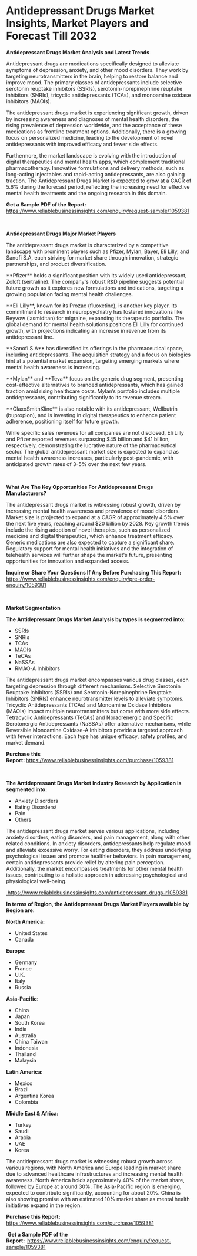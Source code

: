 <p><h1>Antidepressant Drugs Market Insights, Market Players and Forecast Till 2032</h1></p><p><strong>Antidepressant Drugs Market Analysis and Latest Trends</strong></p>
<p><p>Antidepressant drugs are medications specifically designed to alleviate symptoms of depression, anxiety, and other mood disorders. They work by targeting neurotransmitters in the brain, helping to restore balance and improve mood. The primary classes of antidepressants include selective serotonin reuptake inhibitors (SSRIs), serotonin-norepinephrine reuptake inhibitors (SNRIs), tricyclic antidepressants (TCAs), and monoamine oxidase inhibitors (MAOIs).</p><p>The antidepressant drugs market is experiencing significant growth, driven by increasing awareness and diagnoses of mental health disorders, the rising prevalence of depression worldwide, and the acceptance of these medications as frontline treatment options. Additionally, there is a growing focus on personalized medicine, leading to the development of novel antidepressants with improved efficacy and fewer side effects.</p><p>Furthermore, the market landscape is evolving with the introduction of digital therapeutics and mental health apps, which complement traditional pharmacotherapy. Innovative formulations and delivery methods, such as long-acting injectables and rapid-acting antidepressants, are also gaining traction. The Antidepressant Drugs Market is expected to grow at a CAGR of 5.6% during the forecast period, reflecting the increasing need for effective mental health treatments and the ongoing research in this domain.</p></p>
<p><strong>Get a Sample PDF of the Report:&nbsp;</strong> <a href="https://www.reliablebusinessinsights.com/enquiry/request-sample/1059381?utm_campaign=3683&utm_medium=2&utm_source=Github&utm_content=ia&utm_term=19042025&utm_id=antidepressant-drugs">https://www.reliablebusinessinsights.com/enquiry/request-sample/1059381</a></p>
<p>&nbsp;</p>
<p><strong>Antidepressant Drugs Major Market Players</strong></p>
<p><p>The antidepressant drugs market is characterized by a competitive landscape with prominent players such as Pfizer, Mylan, Bayer, Eli Lilly, and Sanofi S.A, each striving for market share through innovation, strategic partnerships, and product diversification.</p><p>**Pfizer** holds a significant position with its widely used antidepressant, Zoloft (sertraline). The company's robust R&D pipeline suggests potential future growth as it explores new formulations and indications, targeting a growing population facing mental health challenges.</p><p>**Eli Lilly**, known for its Prozac (fluoxetine), is another key player. Its commitment to research in neuropsychiatry has fostered innovations like Reyvow (lasmiditan) for migraine, expanding its therapeutic portfolio. The global demand for mental health solutions positions Eli Lilly for continued growth, with projections indicating an increase in revenue from its antidepressant line.</p><p>**Sanofi S.A** has diversified its offerings in the pharmaceutical space, including antidepressants. The acquisition strategy and a focus on biologics hint at a potential market expansion, targeting emerging markets where mental health awareness is increasing. </p><p>**Mylan** and **Teva** focus on the generic drug segment, presenting cost-effective alternatives to branded antidepressants, which has gained traction amid rising healthcare costs. Mylan’s portfolio includes multiple antidepressants, contributing significantly to its revenue stream. </p><p>**GlaxoSmithKline** is also notable with its antidepressant, Wellbutrin (bupropion), and is investing in digital therapeutics to enhance patient adherence, positioning itself for future growth. </p><p>While specific sales revenues for all companies are not disclosed, Eli Lilly and Pfizer reported revenues surpassing $45 billion and $41 billion, respectively, demonstrating the lucrative nature of the pharmaceutical sector. The global antidepressant market size is expected to expand as mental health awareness increases, particularly post-pandemic, with anticipated growth rates of 3-5% over the next few years.</p></p>
<p>&nbsp;</p>
<p><strong>What Are The Key Opportunities For Antidepressant Drugs Manufacturers?</strong></p>
<p><p>The antidepressant drugs market is witnessing robust growth, driven by increasing mental health awareness and prevalence of mood disorders. Market size is projected to expand at a CAGR of approximately 4.5% over the next five years, reaching around $20 billion by 2028. Key growth trends include the rising adoption of novel therapies, such as personalized medicine and digital therapeutics, which enhance treatment efficacy. Generic medications are also expected to capture a significant share. Regulatory support for mental health initiatives and the integration of telehealth services will further shape the market's future, presenting opportunities for innovation and expanded access.</p></p>
<p><strong>Inquire or Share Your Questions If Any Before Purchasing This Report:</strong> <a href="https://www.reliablebusinessinsights.com/enquiry/pre-order-enquiry/1059381?utm_campaign=3683&utm_medium=2&utm_source=Github&utm_content=ia&utm_term=19042025&utm_id=antidepressant-drugs">https://www.reliablebusinessinsights.com/enquiry/pre-order-enquiry/1059381</a></p>
<p>&nbsp;</p>
<p><strong>Market Segmentation</strong></p>
<p><strong>The Antidepressant Drugs Market Analysis by types is segmented into:</strong></p>
<p><ul><li>SSRIs</li><li>SNRIs</li><li>TCAs</li><li>MAOIs</li><li>TeCAs</li><li>NaSSAs</li><li>RMAO-A Inhibitors</li></ul></p>
<p><p>The antidepressant drugs market encompasses various drug classes, each targeting depression through different mechanisms. Selective Serotonin Reuptake Inhibitors (SSRIs) and Serotonin-Norepinephrine Reuptake Inhibitors (SNRIs) enhance neurotransmitter levels to alleviate symptoms. Tricyclic Antidepressants (TCAs) and Monoamine Oxidase Inhibitors (MAOIs) impact multiple neurotransmitters but come with more side effects. Tetracyclic Antidepressants (TeCAs) and Noradrenergic and Specific Serotonergic Antidepressants (NaSSAs) offer alternative mechanisms, while Reversible Monoamine Oxidase-A Inhibitors provide a targeted approach with fewer interactions. Each type has unique efficacy, safety profiles, and market demand.</p></p>
<p><strong>Purchase this Report:&nbsp;</strong><a href="https://www.reliablebusinessinsights.com/purchase/1059381?utm_campaign=3683&utm_medium=2&utm_source=Github&utm_content=ia&utm_term=19042025&utm_id=antidepressant-drugs">https://www.reliablebusinessinsights.com/purchase/1059381</a></p>
<p>&nbsp;</p>
<p><strong>The Antidepressant Drugs Market Industry Research by Application is segmented into:</strong></p>
<p><ul><li>Anxiety Disorders</li><li>Eating Disorders\</li><li>Pain</li><li>Others</li></ul></p>
<p><p>The antidepressant drugs market serves various applications, including anxiety disorders, eating disorders, and pain management, along with other related conditions. In anxiety disorders, antidepressants help regulate mood and alleviate excessive worry. For eating disorders, they address underlying psychological issues and promote healthier behaviors. In pain management, certain antidepressants provide relief by altering pain perception. Additionally, the market encompasses treatments for other mental health issues, contributing to a holistic approach in addressing psychological and physiological well-being.</p></p>
<p><a href="https://www.reliablebusinessinsights.com/antidepressant-drugs-r1059381?utm_campaign=3683&utm_medium=2&utm_source=Github&utm_content=ia&utm_term=19042025&utm_id=antidepressant-drugs">&nbsp;https://www.reliablebusinessinsights.com/antidepressant-drugs-r1059381</a></p>
<p><strong>In terms of Region, the Antidepressant Drugs Market Players available by Region are:</strong></p>
<p>
    <p> <strong> North America: </strong>
        <ul>
            <li>United States</li>
            <li>Canada</li>
        </ul>
        </p> 
    <p> <strong> Europe: </strong>
        <ul>
            <li>Germany</li>
            <li>France</li>
            <li>U.K.</li>
            <li>Italy</li>
            <li>Russia</li>
        </ul>
        </p> 
    <p> <strong> Asia-Pacific: </strong>
        <ul>
            <li>China</li>
            <li>Japan</li>
            <li>South Korea</li>
            <li>India</li>
            <li>Australia</li>
            <li>China Taiwan</li>
            <li>Indonesia</li>
            <li>Thailand</li>
            <li>Malaysia</li>
        </ul>
        </p> 
    <p> <strong> Latin America: </strong>
        <ul>
            <li>Mexico</li>
            <li>Brazil</li>
            <li>Argentina Korea</li>
            <li>Colombia</li>
        </ul>
        </p> 
    <p> <strong> Middle East & Africa: </strong>
        <ul>
            <li>Turkey</li>
            <li>Saudi</li>
            <li>Arabia</li>
            <li>UAE</li>
            <li>Korea</li>
        </ul>
    </p>
    </p>
<p><p>The antidepressant drugs market is witnessing robust growth across various regions, with North America and Europe leading in market share due to advanced healthcare infrastructures and increasing mental health awareness. North America holds approximately 40% of the market share, followed by Europe at around 30%. The Asia-Pacific region is emerging, expected to contribute significantly, accounting for about 20%. China is also showing promise with an estimated 10% market share as mental health initiatives expand in the region.</p></p>
<p><strong>Purchase this Report: </strong><a href="https://www.reliablebusinessinsights.com/purchase/1059381?utm_campaign=3683&utm_medium=2&utm_source=Github&utm_content=ia&utm_term=19042025&utm_id=antidepressant-drugs">https://www.reliablebusinessinsights.com/purchase/1059381</a></p>
<p>&nbsp;<strong>Get a Sample PDF of the Report:&nbsp;&nbsp;</strong><a href="https://www.reliablebusinessinsights.com/enquiry/request-sample/1059381?utm_campaign=3683&utm_medium=2&utm_source=Github&utm_content=ia&utm_term=19042025&utm_id=antidepressant-drugs">https://www.reliablebusinessinsights.com/enquiry/request-sample/1059381</a></p>
<p><strong></strong></p>
<p><p></p><p></p><p></p></p>